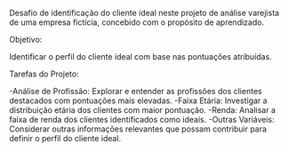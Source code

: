 Desafio de identificação do cliente ideal neste projeto de análise varejista de uma empresa fictícia, concebido com o propósito de aprendizado.

Objetivo:

Identificar o perfil do cliente ideal com base nas pontuações atribuídas.

Tarefas do Projeto:

-Análise de Profissão: Explorar e entender as profissões dos clientes destacados com pontuações mais elevadas.
-Faixa Etária: Investigar a distribuição etária dos clientes com maior pontuação.
-Renda: Analisar a faixa de renda dos clientes identificados como ideais.
-Outras Variáveis: Considerar outras informações relevantes que possam contribuir para definir o perfil do cliente ideal.


